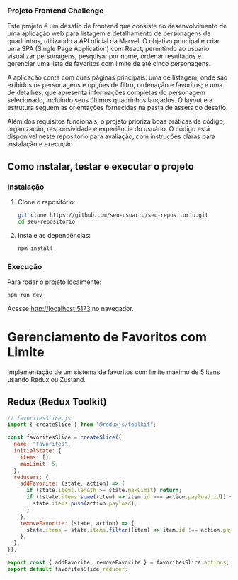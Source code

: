 ### Projeto Frontend Challenge

Este projeto é um desafio de frontend que consiste no desenvolvimento de uma aplicação web para listagem e detalhamento de personagens de quadrinhos, utilizando a API oficial da Marvel. O objetivo principal é criar uma SPA (Single Page Application) com React, permitindo ao usuário visualizar personagens, pesquisar por nome, ordenar resultados e gerenciar uma lista de favoritos com limite de até cinco personagens.

A aplicação conta com duas páginas principais: uma de listagem, onde são exibidos os personagens e opções de filtro, ordenação e favoritos; e uma de detalhes, que apresenta informações completas do personagem selecionado, incluindo seus últimos quadrinhos lançados. O layout e a estrutura seguem as orientações fornecidas na pasta de assets do desafio.

Além dos requisitos funcionais, o projeto prioriza boas práticas de código, organização, responsividade e experiência do usuário. O código está disponível neste repositório para avaliação, com instruções claras para instalação e execução.

## Como instalar, testar e executar o projeto

### Instalação

1. Clone o repositório:

   ```sh
   git clone https://github.com/seu-usuario/seu-repositorio.git
   cd seu-repositorio
   ```

2. Instale as dependências:
   ```sh
   npm install
   ```

### Execução

Para rodar o projeto localmente:

```sh
npm run dev
```

Acesse [http://localhost:5173](http://localhost:5173) no navegador.

# Gerenciamento de Favoritos com Limite

Implementação de um sistema de favoritos com limite máximo de 5 itens usando Redux ou Zustand.

## Redux (Redux Toolkit)

```javascript
// favoritesSlice.js
import { createSlice } from "@reduxjs/toolkit";

const favoritesSlice = createSlice({
  name: "favorites",
  initialState: {
    items: [],
    maxLimit: 5,
  },
  reducers: {
    addFavorite: (state, action) => {
      if (state.items.length >= state.maxLimit) return;
      if (!state.items.some((item) => item.id === action.payload.id)) {
        state.items.push(action.payload);
      }
    },
    removeFavorite: (state, action) => {
      state.items = state.items.filter((item) => item.id !== action.payload);
    },
  },
});

export const { addFavorite, removeFavorite } = favoritesSlice.actions;
export default favoritesSlice.reducer;
```
